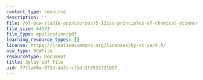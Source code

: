 ```yaml
---
content_type: resource
description: ''
file: /ol-ocw-studio-app/courses/5-111sc-principles-of-chemical-science-fall-2014/77f3a69a972dda3ccf1d2f9532721997_OjhZYx1FbhI.pdf
file_size: 44573
file_type: application/pdf
learning_resource_types: []
license: https://creativecommons.org/licenses/by-nc-sa/4.0/
ocw_type: OCWFile
resourcetype: Document
title: 3play pdf file
uid: 77f3a69a-972d-da3c-cf1d-2f9532721997
---
```

